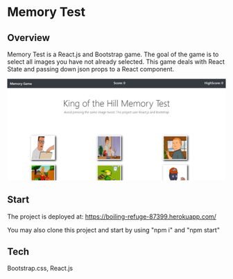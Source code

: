 # Memory Test

## Overview
Memory Test is a React.js and Bootstrap game. The goal of the game is to select all images you have not already selected. This game deals with React State and passing down json props to a React component.

![Memory Background](/src/assets/memoryGame.jpg)



## Start
The project is deployed at: https://boiling-refuge-87399.herokuapp.com/

You may also clone this project and start by using "npm i" and "npm start"


## Tech
Bootstrap.css, React.js
